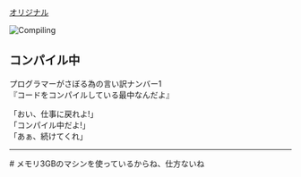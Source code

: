 [オリジナル](http://xkcd.com/303/)

![Compiling](http://imgs.xkcd.com/comics/compiling.png)

## コンパイル中

プログラマーがさぼる為の言い訳ナンバー1  
『コードをコンパイルしている最中なんだよ』

「おい、仕事に戻れよ!」  
「コンパイル中だよ!」  
「あぁ、続けてくれ」  

-----

\# メモリ3GBのマシンを使っているからね、仕方ないね
